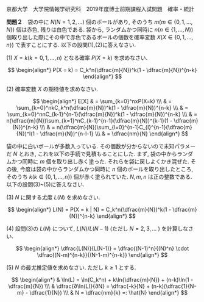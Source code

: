 京都大学　大学院情報学研究科　2019年度博士前期課程入試問題　確率・統計

**問題２**　袋の中に $N(N = 1,2,...)$ 個のボールがあり, そのうち $m (m \in \{0,1,...,N\})$ 個は赤色, 残りは白色である. 袋から, ランダムかつ同時に $n(n \in \{1,...,N\})$ 個取り出した際にその中で赤色であるボールの個数を確率変数 $X(X \in \{0,1,...,n\})$ で表すことにする. 以下の設問(1),(2)に答えなさい.

(1) $X = k(k=0,1,...,n)$ となる確率 $P(X=k)$ を求めなさい.

$$
    \begin{align*}
        P(X = k) = C_k^n(\dfrac{m}{N})^k(1 - \dfrac{m}{N})^{n-k}
    \end{align*}
$$

(2) 確率変数 $X$ の期待値を求めなさい.

$$
    \begin{align*}
        E[X] & = \sum_{k=0}^nxP(X=k) \\\
        & = \sum_{k=0}^nkC_k^n(\dfrac{m}{N})^k(1 - \dfrac{m}{N})^{n-k} \\\
        & = \sum_{k=0}^nnC_{k-1}^{n-1}(\dfrac{m}{N})^k(1 - \dfrac{m}{N})^{n-k} \\\
        & = n(\dfrac{m}{N})\sum_{k=1}^nC_{k-1}^{n-1}(\dfrac{m}{N})^{k-1}(1 - \dfrac{m}{N})^{n-k} \\\
        & = n(\dfrac{m}{N})\sum_{l=0}^{n-1}C_{l}^{n-1}(\dfrac{m}{N})^l(1 - \dfrac{m}{N})^{n-l-1} \\\
        & = \dfrac{nm}{N}
    \end{align*}
$$

袋の中に白いボールが多数入っている. その個数が分からないので未知パラメーだ $N$ とおき, これを以下の手続で見積もることにした. まず, 袋の中からランダムかつ同時に $m$ 個を取り出し赤く塗った. それらを袋に戻しよくかき混ぜた. その後, 今度は袋の中からランダムかつ同時に $n$ 個のボールを取り出したところ, そのうち $k(k \in \{0,1,...,n\})$ 個が赤く塗られていた. $N,m,n$ は正の整数である. 以下の設問(3)~(5)に答えなさい.

(3) $N$ に関する尤度 $L(N)$ を求めなさい.

$$
    \begin{align*}
        L(N) = P(X = k | N) =  C_k^n(\dfrac{m}{N})^k(1 - \dfrac{m}{N})^{n-k}
    \end{align*}
$$

(4) 設問(3)の $L(N)$ について, $L(N)/L(N-1)$ (ただし $N=2,3,...$ ) を計算しなさい.

$$
    \begin{align*}
        \dfrac{L(N)}{L(N-1)} = \dfrac{(N-1)^n}{(N)^n} \cdot \dfrac{(N-m)^{n-k}}{(N-1-m)^{n-k}}
    \end{align*}
$$

(5) $N$ の最尤推定値を求めなさい. ただし $k \ge 1$ とする.

$$
    \begin{align*}
        & \ln(L) = \ln(C_k^n) + k\ln{\dfrac{m}{N}} + (n-k)\ln(1 - \dfrac{m}{N}) \\\
        & \dfrac{∂\ln(L)}{∂N} = \dfrac{-k}{N} + (n-k)(\dfrac{1}{N-m} - \dfrac{1}{N}) \\\
        & N = \dfrac{nm}{k} =: \hat{N}
    \end{align*}
$$